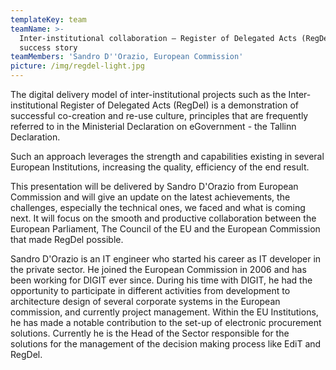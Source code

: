 ```yaml
---
templateKey: team
teamName: >-
  Inter-institutional collaboration – Register of Delegated Acts (RegDel), a
  success story
teamMembers: 'Sandro D''Orazio, European Commission'
picture: /img/regdel-light.jpg
---
```

The digital delivery model of inter-institutional projects such as the Inter-institutional Register of Delegated Acts (RegDel) is a demonstration of successful co-creation and re-use culture, principles that are frequently referred to in the Ministerial Declaration on eGovernment - the Tallinn Declaration.



Such an approach leverages the strength and capabilities existing in several European Institutions, increasing the quality, efficiency of the end result.



This presentation will be delivered by Sandro D'Orazio from European Commission and  will give an update on the latest achievements, the challenges, especially the technical ones, we faced and what is coming next. It will focus on the smooth and productive collaboration between the European Parliament, The Council of the EU and the European Commission that made RegDel possible.



Sandro D'Orazio is an IT engineer who started his career as IT developer in the private sector. He joined the European Commission in 2006 and has been working for DIGIT ever since. During his time with DIGIT, he had the opportunity to participate in different activities from development to architecture design of several corporate systems in the European commission, and currently project management. Within the EU Institutions, he has made a notable contribution to the set-up of electronic procurement solutions. Currently he is the Head of the Sector responsible for the solutions for the management of the decision making process like EdiT and RegDel.
